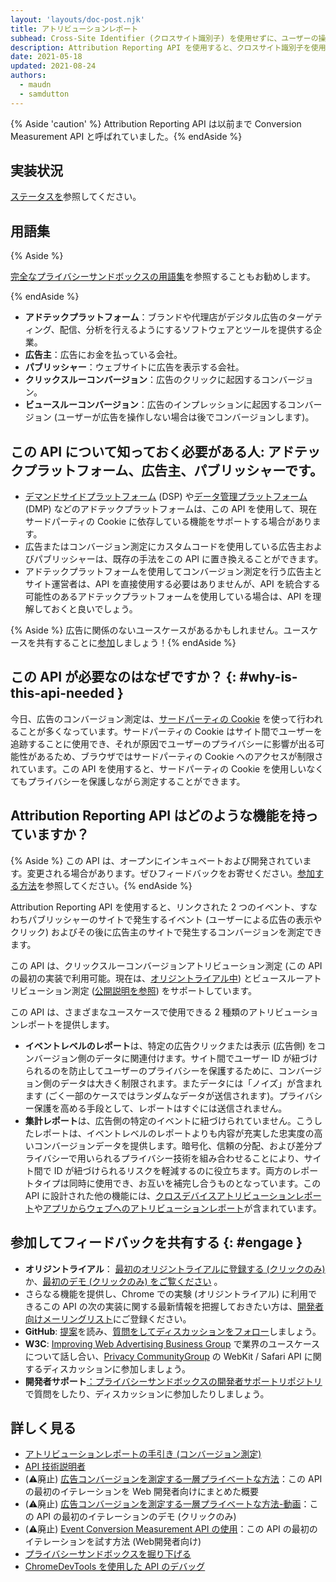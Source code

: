 ```yaml
---
layout: 'layouts/doc-post.njk'
title: アトリビューションレポート
subhead: Cross-Site Identifier (クロスサイト識別子) を使用せずに、ユーザーの操作 ( 広告のクリックや表示など) がコンバージョンにつながるタイミングを測定します。
description: Attribution Reporting API を使用すると、クロスサイト識別子を使用しなくてもユーザーの操作 (広告のクリックや表示など) がコンバージョンにつながるタイミングを測定できます。
date: 2021-05-18
updated: 2021-08-24
authors:
  - maudn
  - samdutton
---
```


{% Aside 'caution' %} Attribution Reporting API は以前まで Conversion Measurement API と呼ばれていました。{% endAside %}

## 実装状況

[ステータスを](/docs/privacy-sandbox/attribution-reporting-introduction/#status)参照してください。

## 用語集

{% Aside %}

[完全なプライバシーサンドボックスの用語集](/docs/privacy-sandbox/glossary/)を参照することもお勧めします。

{% endAside %}

- **アドテックプラットフォーム**：ブランドや代理店がデジタル広告のターゲティング、配信、分析を行えるようにするソフトウェアとツールを提供する企業。
- **広告主**：広告にお金を払っている会社。
- **パブリッシャー**：ウェブサイトに広告を表示する会社。
- **クリックスルーコンバージョン**：広告のクリックに起因するコンバージョン。
- **ビュースルーコンバージョン**：広告のインプレッションに起因するコンバージョン (ユーザーが広告を操作しない場合は後でコンバージョンします)。

## この API について知っておく必要がある人: アドテックプラットフォーム、広告主、パブリッシャーです。

- [デマンドサイドプラットフォーム](https://en.wikipedia.org/wiki/Demand-side_platform) (DSP) や[データ管理プラットフォーム](https://en.wikipedia.org/wiki/Data_management_platform) (DMP) などのアドテックプラットフォームは、この API を使用して、現在サードパーティの Cookie に依存している機能をサポートする場合があります。
- 広告またはコンバージョン測定にカスタムコードを使用している広告主およびパブリッシャーは、既存の手法をこの API に置き換えることができます。
- アドテックプラットフォームを使用してコンバージョン測定を行う広告主とサイト運営者は、API を直接使用する必要はありませんが、API を統合する可能性のあるアドテックプラットフォームを使用している場合は、API を理解しておくと良いでしょう。

{% Aside %} 広告に関係のないユースケースがあるかもしれません。ユースケースを共有することに[参加](#engage)しましょう！{% endAside %}

## この API が必要なのはなぜですか？ {: #why-is-this-api-needed }

今日、広告のコンバージョン測定は、[サードパーティの Cookie](https://developer.mozilla.org/docs/Web/HTTP/Cookies#Third-party_cookies) を使って行われることが多くなっています。サードパーティの Cookie はサイト間でユーザーを追跡することに使用でき、それが原因でユーザーのプライバシーに影響が出る可能性があるため、ブラウザではサードパーティの Cookie へのアクセスが制限されています。この API を使用すると、サードパーティの Cookie を使用しいなくてもプライバシーを保護しながら測定することができます。

## Attribution Reporting API はどのような機能を持っていますか？

{% Aside %} この API は、オープンにインキュベートおよび開発されています。変更される場合があります。ぜひフィードバックをお寄せください。[参加する方法](#engage)を参照してください。{% endAside %}

Attribution Reporting API を使用すると、リンクされた 2 つのイベント、すなわちパブリッシャーのサイトで発生するイベント (ユーザーによる広告の表示やクリック) およびその後に広告主のサイトで発生するコンバージョンを測定できます。

この API は、クリックスルーコンバージョンアトリビューション測定 (この API の最初の実装で利用可能。現在は、[オリジントライアル中](https://web.dev/conversion-measurement/#browser-support)) とビュースルーアトリビューション測定 ([公開説明を参照](https://github.com/WICG/conversion-measurement-api/blob/main/event_attribution_reporting_views.md)) をサポートしています。

この API は、さまざまなユースケースで使用できる 2 種類のアトリビューションレポートを提供します。

- **イベントレベルのレポート**は、特定の広告クリックまたは表示 (広告側) をコンバージョン側のデータに関連付けます。サイト間でユーザー ID が紐づけられるのを防止してユーザーのプライバシーを保護するために、コンバージョン側のデータは大きく制限されます。またデータには「ノイズ」が含まれます (ごく一部のケースではランダムなデータが送信されます)。プライバシー保護を高める手段として、レポートはすぐには送信されません。
- **集計レポート**は、広告側の特定のイベントに紐づけられていません。こうしたレポートは、イベントレベルのレポートよりも内容が充実した忠実度の高いコンバージョンデータを提供します。暗号化、信頼の分配、および差分プライバシーで用いられるプライバシー技術を組み合わせることにより、サイト間で ID が紐づけられるリスクを軽減するのに役立ちます。両方のレポートタイプは同時に使用でき、お互いを補完し合うものとなっています。この API に設計された他の機能には、[クロスデバイスアトリビューションレポート](https://github.com/WICG/conversion-measurement-api/blob/main/cross_device.md)や[アプリからウェブへのアトリビューションレポート](https://github.com/WICG/conversion-measurement-api/blob/main/app_to_web.md)が含まれています。

## 参加してフィードバックを共有する {: #engage }

- **オリジントライアル**： [最初のオリジントライアルに登録する (クリックのみ)](/origintrials/#/view_trial/3411476717733150721) か、[最初のデモ (クリックのみ) をご覧ください](https://goo.gle/demo-event-level-conversion-measurement-api) 。
- さらなる機能を提供し、Chrome での実験 (オリジントライアル) に利用できるこの API の次の実装に関する最新情報を把握しておきたい方は、[開発者向けメーリングリスト](https://groups.google.com/u/1/a/chromium.org/g/attribution-reporting-api-dev)にご登録ください。
- **GitHub**: [提案](https://github.com/WICG/conversion-measurement-api/)を読み、[質問をしてディスカッションをフォロー](https://github.com/WICG/conversion-measurement-api/issues)しましょう。
- **W3C**: [Improving Web Advertising Business Group](https://www.w3.org/community/web-adv/participants) で業界のユースケースについて話し合い、[Privacy CommunityGroup](https://www.w3.org/community/privacycg/) の WebKit / Safari API に関するディスカッションに参加しましょう。
- **開発者サポート**[：プライバシーサンドボックスの開発者サポートリポジトリ](https://github.com/GoogleChromeLabs/privacy-sandbox-dev-support)で質問をしたり、ディスカッションに参加したりしましょう。

## 詳しく見る

- [アトリビューションレポートの手引き (コンバージョン測定)](/docs/privacy-sandbox/attribution-reporting-introduction)
- [API 技術説明者](https://github.com/WICG/conversion-measurement-api/)
- (⚠️廃止) [広告コンバージョンを測定する一層プライベートな方法](https://web.dev/conversion-measurement/)：この API の最初のイテレーションを Web 開発者向けにまとめた概要
- (⚠️廃止) [広告コンバージョンを測定する一層プライベートな方法-動画](https://www.youtube.com/watch?v=jcDfOoWwZcM)：この API の最初のイテレーションのデモ (クリックのみ)
- (⚠️廃止) [Event Conversion Measurement API の使用](https://web.dev/using-conversion-measurement/)：この API の最初のイテレーションを試す方法 (Web開発者向け)
- [プライバシーサンドボックスを掘り下げる](https://web.dev/digging-into-the-privacy-sandbox)
- [ChromeDevTools を使用した API のデバッグ](/blog/new-in-devtools-93/#attribution-reporting)
